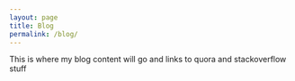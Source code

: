 ```yaml
---
layout: page
title: Blog
permalink: /blog/
---
```

This is where my blog content will go and links to quora and stackoverflow stuff
